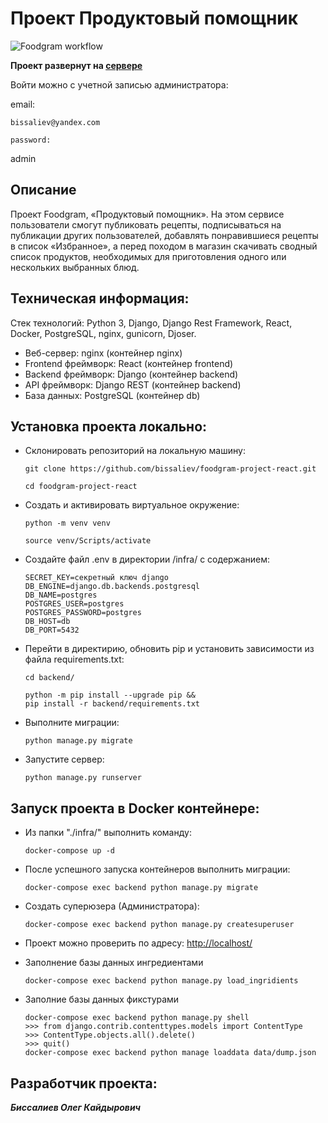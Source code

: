 # Проект Продуктовый помощник

![Foodgram workflow](https://github.com/bissaliev/foodgram-project-react/actions/workflows/main.yml/badge.svg)

**Проект развернут на [сервере](http://158.160.41.34/recipes)**

Войти можно с учетной записью администратора:

email:
 ```
 bissaliev@yandex.com

password:
 ```
 admin

## **Описание**
Проект Foodgram, «Продуктовый помощник». На этом сервисе пользователи смогут публиковать рецепты, подписываться на публикации других пользователей, добавлять понравившиеся рецепты в список «Избранное», а перед походом в магазин скачивать сводный список продуктов, необходимых для приготовления одного или нескольких выбранных блюд.

## **Техническая информация:**
Стек технологий: Python 3, Django, Django Rest Framework, React, Docker, PostgreSQL, nginx, gunicorn, Djoser.

- Веб-сервер: nginx (контейнер nginx)
- Frontend фреймворк: React (контейнер frontend)
- Backend фреймворк: Django (контейнер backend)
- API фреймворк: Django REST (контейнер backend)
- База данных: PostgreSQL (контейнер db)

## **Установка проекта локально:**
- Склонировать репозиторий на локальную машину:

  `git clone https://github.com/bissaliev/foodgram-project-react.git`
  
  `cd foodgram-project-react`

- Cоздать и активировать виртуальное окружение:

  `python -m venv venv`
  
  `source venv/Scripts/activate`
  
- Cоздайте файл .env в директории /infra/ с содержанием:

  ```
  SECRET_KEY=секретный ключ django
  DB_ENGINE=django.db.backends.postgresql
  DB_NAME=postgres
  POSTGRES_USER=postgres
  POSTGRES_PASSWORD=postgres
  DB_HOST=db
  DB_PORT=5432

- Перейти в директирию, обновить pip и установить зависимости из файла requirements.txt:

  `cd backend/`
  
  ```
  python -m pip install --upgrade pip &&
  pip install -r backend/requirements.txt

- Выполните миграции:

  `python manage.py migrate`

- Запустите сервер:

  `python manage.py runserver`

## **Запуск проекта в Docker контейнере:**

- Из папки "./infra/" выполнить команду:

  `docker-compose up -d`

- После успешного запуска контейнеров выполнить миграции:

  `docker-compose exec backend python manage.py migrate`
- Создать суперюзера (Администратора):

  `docker-compose exec backend python manage.py createsuperuser`

- Проект можно проверить по адресу: [http://localhost/](http://localhost/)

- Заполнение базы данных ингредиентами

  `docker-compose exec backend python manage.py load_ingridients`
  
- Заполние базы данных фикстурами

  ```
  docker-compose exec backend python manage.py shell  
  >>> from django.contrib.contenttypes.models import ContentType
  >>> ContentType.objects.all().delete()
  >>> quit()
  docker-compose exec backend python manage loaddata data/dump.json

## **Разработчик проекта:**

***Биссалиев Олег Кайдырович***
